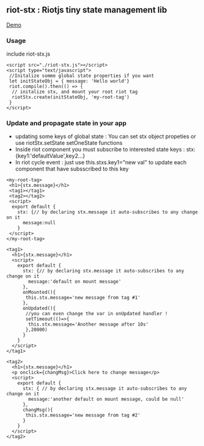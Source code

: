 ## riot-stx : Riotjs tiny state management lib

[Demo](https://plnkr.co/edit/nrU5XDKApGZZd7fb?preview)

### Usage
include riot-stx.js 
```shell
<script src="./riot-stx.js"></script>
<script type="text/javascript">
 //Initalize somme global state properties if you want
 let initStateObj = { message: 'Hello world'}
 riot.compile().then(() => {
  // initalize stx, and mount your root riot tag 
  riotStx.create(initStateObj, 'my-root-tag')
 }
</script>
```

### Update and propagate state in your app
- updating some keys of global state : You can set stx object propeties or use riotStx.setState setOneState functions
- Inside riot component you must subscribe to interested state keys : stx:{key1:'defaultValue',key2...}
- In riot cycle event : just use this.stxs.key1="new val" to update each component that have subsscribed to this key

```shell
<my-root-tag>
 <h1>{stx.message}</h1>
 <tag1></tag1>
 <tag2></tag2>
 <script>
  export default {
    stx: {// by declaring stx.message it auto-subscribes to any change on it
      message:null
    }
 </script>
</my-root-tag>
```

```shell
<tag1>
  <h1>{stx.message}</h1>
  <script>
    export default {
      stx: {// by declaring stx.message it auto-subscribes to any change on it
        message:'default on mount message'
      },
      onMounted(){
       this.stx.message='new message from tag #1'
      },
      onUpdated(){
       //you can even change the var in onUpdated handler !
       setTimeout(()=>{
        this.stx.message='Another message after 10s'
       },20000)
      }
    }
  </script>
</tag1>
```

```shell
<tag2>
  <h1>{stx.message}</h1>
  <p onclick={changMsg}>Click here to change message</p>
  <script>
    export default {
      stx: { // by declaring stx.message it auto-subscribes to any change on it
        message:'another default on mount message, could be null'
      },
      changMsg(){
       this.stx.message='new message from tag #2'
      }
    }
  </script>
</tag2>
```

